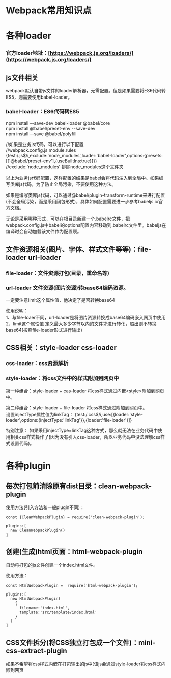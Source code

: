 # Webpack常用知识点


# 各种loader

### 官方loader地址：[https://webpack.js.org/loaders/](https://webpack.js.org/loaders/)

## js文件相关

webpack默认自带js文件的loader解析器，无需配置。但是如果需要将ES6代码转ES5，则需要使用babel-loader。

### babel-loader：ES6代码转ES5

npm install --save-dev babel-loader @babel/core  
npm install @babel/preset-env --save-dev  
npm install --save @babel/polyfill  

//如果是业务js代码，可以进行以下配置  
//webpack.config.js module.rules  
{test:/\.js$/i,exclude:'node_modules',loader:'babel-loader',options:{presets: [['@babel/preset-env'],{useBuiltIns:true}]}}  
//exclude:'node_modules' 排除node_modules这个文件夹  

以上为业务js代码配置，这样配置的结果是babel会将代码注入到全局中。如果编写类库js代码，为了防止全局污染，不要使用这种方法。  

如果是编写类库js代码，可以通过@babel/plugin-transform-runtime来进行配置(不会全局污染，而是采用闭包形式)，具体如何配置需要进一步参考babeljs.io官方文档。  

无论是采用哪种形式，可以在根目录新建一个.babelrc文件，把webpack.config.js中babel的options配置内容移动到.babelrc文件里。babeljs在编译时会自动加载该文件作为配置项。  


## 文件资源相关(图片、字体、样式文件等等)：file-loader url-loader

### file-loader：文件资源打包(目录，重命名等)

### url-loader  文件资源(图片资源)转base64编码资源。  
一定要注意limit这个属性值，他决定了是否转换base64

使用说明：  
1、与file-loaer不同，url-loader是将图片资源转换成base64编码嵌入网页中使用  
2、limit这个属性值 定义最大多少字节以内的文件才进行转化，超出则不转换base64(按照file-loader形式进行输出)  


## CSS相关：style-loader css-loader

### css-loader：css资源解析

### style-loader：将css文件中的样式附加到网页中

第一种组合：style-loader + cas-loader  将css样式通过内嵌<style\></style>附加到网页<head>中。  

第二种组合：style-loader + file-loader 将css样式通过<link rel="stylesheet" href="./xx.css">附加到网页<head>中。  
设置injectType属性值为linkTag：
{test:/\.css$/i,use:[{loader:'style-loader',options:{injectType:'linkTag'}},{loader:'file-loader'}]}

特别注意： 如果采用injectType=linkTag这种方式，那么就无法在业务代码中使用相关css样式操作了(因为没有引入css-loader，所以业务代码中没法理解css样式设置代码)。  


# 各种plugin

## 每次打包前清除原有dist目录：clean-webpack-plugin

使用方法(引入方法和一般plugin不同)：   

    const {CleanWebpackPlugin} = require('clean-webpack-plugin');  
    
    plugins:[  
      new CleanWebpackPlugin()  
    ]  


## 创建(生成)html页面：html-webpack-plugin

自动将打包的js文件创建一个index.html文件。

使用方法：  

    const HtmlWebpackPlugin =  require('html-webpack-plugin');
    
    plugins:[  
      new HtmlWebpackPlugin(  
        {  
          filename:'index.html',
          template:'src/template/index.html'  
        }  
      )  
    ]  

## CSS文件拆分(将CSS独立打包成一个文件)：mini-css-extract-plugin

如果不希望将css样式内嵌在打包输出的js中(该js会通过style-loader将css样式内嵌到网页<style>标签中)。  
虽然可以通过 sytle-loader(配置options:{injectType:'linkTag'}) + file-loader来实现，但是这样做的一个缺点，因为没有使用css-loader，所以在编写业务代码时无法方便使用css样式属性。 

为了解决这个问题，可以使用 mini-css-extract-plugin 来解决这个问题。  

使用方法：  

    const MiniCssExtractPlugin = require('mini-css-extract-plugin');

    //配置文件中的module属性
    module:{
      rules:[
        {
          test:/\.css$/i,
          use:[MiniCssExtractPlugin.loader,'css-loader']
        }
    }

    //配置文件中的plugin属性
    plugins:[
      new MiniCssExtractPlugin({filename:'css/[name].css',chunkFilename:'css/[id].css'})
    ]

特别说明：  
1、依然需要使用css-loader。  
2、目前最新版本的mini-css-extract-plugin已经默认支持热更新。  

# devtool配置

用来定位出错JS语句所在原始位置，记录原始JS代码与打包后JS代码之间的映射关系。将devtool设置为不同的值后映射关系的精确度不同，同时打包所需耗时也不同。

默认为none，即不生成原始js代码和打包后js代码之间的映射关系。

### 修改方式

修改默认值，webpack.config.js中设置方式：  

    const config = {
      mode:'development',
      devtool:'source-map'
    }

若devtool设置为“source-map”，则会在打包过程中，创建原始JS代码与打包后JS代码之间的完整映射关系，方便快速定位出错的JS代码位置。打包完成之后，会在输出目录中有一个 xx.js.map文件，该文件记录原始JS代码与打包后JS代码映射关系。

若devtool值为inline，则会将映射关系通过base64直接嵌入到打包后的js文件内(不会创建.map文件)。  

若devtool值为eval，则会将映射关系通过普通字符串直接嵌入到打包后的js文件内(不会创建.map文件)，因此eval通常打包所需时间比较短。  

### 注意事项

devtool不同值所支持(适用于)的环境也不同，比如source-map适用于开发环境，inline-source-map适用于生产环境。  

### 关键词组合解释：  

1、inline：定位到某js(业务js代码 + 引用的node_modules代码)的某行代码中的某处(精确度到某行的某处)  
2、cheap：定位到某业务js的某行代码(精确度到某行)  
3、module：包含引用的node_modules代码错误  
4、eval：定位到某业务js的某行代码(精确度到某行) ，打包速度非常快，但仅适合比较简单的js代码，稍微复杂的js代码打包后则会定位不准确

### 推荐值
开发环境建议使用：cheap-module-eval-source-map  
生产环境建议使用：cheap-module-source-map  


# devServer使用

监听我们的项目源代码，当源代码发生变化时自动打包代码，甚至还可以将新的结果在网页调试中自动刷新(或热更新)。

### 三种实现方式：  

#### 第1种：webpack自带的 --watch  

使用方法：  
npx webpack --watch 或 在package.json中scripts设定：  "scripts":{"watch":webpack --watch}  

优点：不需要使用任何其他第三方npm包，可直接使用。  
缺点：只能自动打包代码，但不能自动代开调试网页，更不存在自动刷新网页。  

#### 第2种：安装并使用webpack-dev-server

使用方法：  
1、安装webpack-dev-server：npm i --save-dev webpack-dev-server  
2、配置package.json："scripts":{"start":"webpack-dev-server"}  
3、配置webpack.config.js：devServer:{contentBase:'/dist',open:true,host:'127.0.0.1',port:80,compress:true}  

注意：若host为内网IPv4的值(例如192.168.xx.xx，则同局域网电脑均可访问)、若想使用热更新(HMR)，则需要再添加2个属性：hot:true 热更新、hotOnly=true 即使热更新失败也不自动刷新

终端执行代码：npm run start  

注意：在开发阶段使用webpack-dev-server，他并不会创建dist目录下的各个文件(dist是个空文件夹)，而是将各种资源加载到系统(电脑)内存里，所以运行速度会非常快。等项目开发完成后，再取消devServer，生成dist目录及文件。

优点：监听代码变动自动打包、自动打开调试网页、自动刷新(更新)网页
缺点：无，最主流的方式，包括Vue、React均采用此方式

#### 第3种：安装并使用webpack-dev-middleware

使用方法：  
1、安装webpack-dev-middleware：npm i --save-dev webpack-dev-middleware  
2、配置package.json："scripts":{"server":"node server.js"}  
3、配置webpack.config.js：devServer:{contentBase:"/dist"}、ouput:{publicPath:"/"}  
注意：这里设置输出的publicPath，就是http服务器的根目录，若两者(package.json和webpack.config.js)同时不填写此项也可以。  
4、新建server.js：通过nodejs或express或koa，自己创建http服务器，并且监听webpack的打包器compiler。  

终端执行代码：npm run server  

server.js代码类似如下：

    const Koa = require('koa');  
    const webpack = require('webpack');  
    const webpacKDevMiddleware = require('webpack-dev-middleware');  
    
    const app = new Koa();  
    const config = require('./webpack.config.js');  
    const compiler = webpack(config);  
    
    app.use(webpacKDevMiddleware(compiler,{publicPath:config.output.publicPath}));  
    app.listen(80);  

优点：完全自己手动创建http服务，也许可以加入自己特定功能需求(仅仅是也许)  
缺点：需要自己手工创建http服务，上面的server.js代码仅仅是创建了http调试服务器，但是功能不全(没有自动打开、自动刷新功能)，若想加上这些缺失的功能还需要编写更多代码。  


#### 综上所述，推荐使用第2种方法。

# 热更新(HMR：Hot Module Replacement)

当项目代码(js、css等)发生改变时，无刷新形式更新到前台页面调试中。

### 使用方法：  
1、安装使用webpack-dev-server：npm i --save-dev webpack-dev-server  
2、配置package.json："scripts":{"start":"webpack-dev-server"}  
3、配置webpack.config.js：配置devServer和plugins  

配置devServer：  

    devServer:{
      contentBase:'/dist'
      host:"127.0.0.1",
      post:80,
      compress:true,
      hot:true,
      hotOnly:true
    }

注意：若host写的是内网IPv4的地址，例如192.168.xx.xx，那么同局域网电脑均可访问该地址。  

配置pubgins：

    const webpack = require('webpack);
    
    {plugins:[
      new webpack.HotModuleReplacementPlugin()
    ]}


4、添加更新代码：对于变更的部分，删除原来的，重新执行一遍修改后的。

“删除原来 + 重新执行新的”对应伪代码如下：  

    //src/index.js
    import myjs from './js/myjs';
    
    myjs();
    
    if(module.hot){

      //添加某代码对象的变更监听
      module.hot.accept('./js/myjs',() => {

        //删除原来
        document.body.removeChild(document.querySelector('#xxx'));

        //重新执行一遍修改后的
        myjs();

      });
    }


5、终端执行代码：npm run start  

由于"start"这个词是npm内置的(另外3个内置词是"test"、"stop"、"restart")，因此执行代码可以简写为：npm start  
若要结束热更新监听，则在终端执行：ctr+c 

### 特别说明：  

对于css文件，style-loader、css-loader已经内置了“删除原来 + 重新执行新的”这一步操作，所以看上去“css文件不需要执行这一步”。  

对于js文件，如果使用Vue、React、Angular，这些框架已经内置了“删除原来 + 重新执行新的”这一步操作，所以看上去“js文件也不需要执行这一步”。如果没有使用上述框架，那么自己写的js文件就需要自己在js中手工执行“删除原来 + 重新执行新的”这一步操作。 

对于图片文件，目前还不清楚如何热更新，貌似只能靠刷新。

上述操作为webpack官方示例，但是在实际使用中，如果没有采用框架，而是自己手写的原生js，经过很多次测试，结论是如JS代码发生更改，可以做到自动刷新，但是做不到无刷新情况下的热更新。(虽然检测到了更新并做出了反应)。  


#### 综上所述，如果不采用Vue、React、Angular这些框架，纯手写JS，不建议使用热更新。



# 使用webpack-merge合并多个配置文件

默认情况下webpack对应的配置文件为webpack.config.js。但实际项目中我们经常需要在开发环境和生产环境中来回切换，如果单纯每次靠修改配置文件会比较麻烦。  

#### 推荐做法是：  
1、创建webpack.dev.js，储存开发环境所需的独有配置内容。    
2、创建webpack.prod.js，储存生产环境所需的独有配置内容。  
3、创建webpack.common.js，储存开发环境和生产环境共有的配置内容。  
4、安装webpack-merge模块：npm install --save-dev webpack-merge (具体使用方法参见该模块官方文档)。  
5、在webpack.dev.js和webpack.prod.js中，均引入webpack-merge和webpack.common.js，将合并后的配置文件作为导出(module.exports)对象。  
6、在package.json的scripts中，设定{"dev":"webpack --config webpack.dev.js","build":"webpack-dev-server --config webpack.prod.js"}  

还可以创建一个build目录，将上述3个.js文件都放到这个目录里，然后修改dev和build中 --config参数路径，例如 dev --config 的值由 webpack.dev.js改为 ./build/webpack.dev.js。  

注意，如果采用将配置文件放入build目录，切记一定要做以下修改：  
1、webpack.common.js中output.path的路径增加"../"，否则dist目录会创建在build目录下(而不是根目录)。  
2、相对旧的版本，最新版本clean-webpack-plugin已经支持自动识别删除output.path对应的目录(dist目录)，因此无需做任何更改。 

这样配置以后，想执行开发环境(创建调试网页、热更新等)：npm run start、想执行生产环境(打包输出文件)：npm run build  



# 代码拆分(code splitting) —— 代码优化(optimization)

项目代码一般包含2个部分：引入的公共代码类库和我们自己编写的业务代码。  
如果把所有代码均打包输出为1个js文件，那么会存在以下风险：  
1、这1个js文件体积会比较大。  
2、若更改业务代码，重新整体打包，客户端需要重新加载这个js(体积大加载慢)。  

为了解决这个问题，应该将项目代码进行拆分，比较简单的方式就是将公共类库输出为1个js、业务代码输出为1个js。  
若业务代码发生变更，客户端仅仅需要重新加载业务代码js，而公共类库js可以选择使用之前的缓存。  

稍微复杂点的拆分做法是懒加载(按需加载)，例如假设项目运行有A模块、B模块、C模块，当需要用到哪个模块时才加载哪个模块。

### 在webpack中有3种代码拆分方式：  

#### 第1种：手工拆分  

实现方式：通过手工方式将引入的公共库单独创建一个js文件(例如xxx.js)，在webpack.config.js的入口entry中，配置如下：
entry:{main:'../src/index.js',xxx:'../src/xxx.js'}，这样在输出打包时会将xxx.js和业务代码进行拆分成2个js文件。  

优点：能够体现出开发人员代码拆分主观意识比较强 (看，纯手工！)  
缺点：麻烦并且不见得拆分的合理(很可能会重复引用)  

#### 第2种：使用SplitChunksPlugin(无需安装，webpack已内置该插件)

实现方法：在webpack.config.js中，添加optimization(优化)项，并配置splitChunks中的chunks值为"all"，配置如下：  
optimization:{splitChunks:{chunks:"all"}}  
此时打包输出，除业务逻辑代码js外，会额外创建一个以"vendors"开头的js文件(例如vendors~main.bundle.js)，里面是拆分出来的公共类库代码。 

优点：自动，简单  
缺点：只是简单讲公共类库和业务代码进行拆分，并未做到不同业务模块拆分，实现按需加载  

这里说的公共类库代码默认仅仅指从node_modules目录里引入的代码，当然你可以通过修改splitChunks.cacheGroups.vendors.test的值来确定哪些算是“公共类库”。  

注意：splitChunks有很多属性配置，其中有一个默认属性miniSize:30000，意思是只有当你引入的模块代码超过30K以后，才会进行拆分。如果引入的模块代码总共不超过30K，即使做了拆分配置，也不会进行拆分。  

如果设置miniSize:0，那么只要是import的类库(公共类库和自己写的业务模块)，都会进行拆分。这里有一个特殊情况是如果是自己写的业务模块或者是引用别人的框架js，这些代码并不在默认的"node_modules"目录里，这时需要在splitChunks.cacheGroups配置中新增一个和vendors同级的default对象，default配置属性和vendors有些区别但又类似。

当然也可以自定义输出文件名字(例如引用node_modules目录里的代码模块打包文件名字叫vendors.js，引用其他地方的代码模块打包文件名字叫common.js)，以及文件存放位置(例如存放到dist的js目录里)，只需做一下配置修改：  
optimization:{splitChunks:{chunks:"all",cacheGroups:{vendors:{filename:'js/vendors.js'}},default:{filename:'js/common.js'}}}  

#### vendors组与default组的区别：  
vendors组有属性test:/[\\/]node_modules[\\/]/，打包时会判断引入的代码模块是否在node_modules目录里。而default组没有test属性，没有test属性意味着default组可以匹配任何目录内的代码模块。 

那么问题来了，引用node_modules目录里的代码模块也符合default组(没有test属性，不限任何目录)，为啥不会被打包进default组里呢？ 

答案是：因为vendors组和default组，默认都有一个属性priority(优先级)，vendors组的默认priority值为-10、default组的默认priority值为-20。当priority(优先级)的值越大，代码模块就优先归属到哪个组里，-10大于-20，所以优先归属到vendors组里。  

此外default组还有一个vendors组没有的属性 reuseExistingChunk:true，指复用已经存在的代码模块。例如a模块引入c，b模块也引入c，那么只会打包一份c到default组里。vendors组虽然没有该属性，但是node_modules中同一个代码类库webpack默认也是只会导出一份。  

#### vendors组与default组的共同点：  
1、自定义输出文件名filename:"xxxxx"设置完全相同。  
2、优先级priority设置完全相同，只是vendors的priority默认值为-10，default的priority默认值为-20。强烈建议不要修改他们的priority默认值。  

#### 第3种：动态加载(动态导入)  

实现方法：修改业务代码，将需要动态导入的业务代码(函数或模块)通过import()来进行动态导入。  

大致实现模式是：  

    async function getComponent(){
      //请注意，在引入函数import的括号里有 /* webpackChunkName:'xxxxx' */ 
      //这个被称为"魔法注释"：将来打包输出的该动态类名字就是注释里的xxxxx
      //如果省略则生成的文件名是以数字0为启始索引，例如0.js、1.js....
      const { default: xxx } = await import(/* webpackChunkName:'xxxxx' */ 'xxxxx');
      //此时xxx为引入的类模块(公共类库或者自己拆分出的业务模块js)
      //编写业务代码，例如生成自己的组件mycomp
      let mycomp = xxxxxx....
      ......
      return mycomp;
    }
    
    getComponent().then(component => {
      document.body.appendChild(component);
    })

与此同时，要修改webpack.config.js中的ouput配置参数，新增chunkFilename属性：  
ouput:{main:'xxx',chunkFilename: '[name].chunk.js',path:xxxxxxxx}  
optimization:{splitChunks:{chunks:'all',cacheGroups:{verdors:false,default:false}}}  

无论静态分割还是动态导入，都需要用到webpack默认自带插件splitChunksPlugin，以及对它的配置。  

优点：实现动态加载(导入)，代码拆分更加细致化。  
缺点：业务代码编写方式相对静态导入，稍显复杂。

#### 第4种：懒加载——预取、预加载 (webpack v4.6.0以上版本才支持，目前仅为beta测试版)

实现方式：在import时，使用2个魔法注释：  
1、/* webpackPrefetch: true */   预取  
2、/\* webpackPreload: true */   预加载  

这2个魔法注释的用法和 /* webpackChunkName:'xxxxx' */ 相同。

预取和预加载两者的区别，主要体现在“触发发生”的阶段不同。  
1、当父级chunk开始加载时，预加载同步进行、当父级chunk加载完成时，预取才开始进行。  
2、无论当前浏览器是否空闲，预加载都会进行、只有当浏览器空闲时，预取才会开始进行。  
3、当预加载完成后，当前模块可以立即使用、当预取完成后，可能将来某个时刻才会使用到。 

#### 实用技巧： 使用谷歌浏览器的coverage功能来查看网页代码覆盖率(代码默认使用占比)，来帮助我们分析优化代码的可拆分性。  

# 魔法注释
#### webpack在使用动态加载(导入)或懒加载(预取和预加载)中，目前有3个魔法注释：  
1、设定加载模块打包输出文件名(如果不设定，则采用默认的以数字为文件名的规则)：/* webpackChunkName:'xxxxx' */  
2、设定懒加载的方式为预取：/\* webpackPrefetch: true */  
3、设定懒加载的方式为预加载：/\* webpackPreload: true */  


# 打包分析(bundle analysis)

为了分析项目打包过程中的细节、打包完成后结果，需要做一项工作：打包分析。  

实现方法，大体分为两个步骤。  

#### 第一步：生成打包细节文档stats.json  
在执行webpack打包命令时，添加参数 --profile --json > stats.json，可以记录打包过程中的各个细节，并在打包完成后生成一个 stats.json 文件，该文件储存位置为整个项目的根目录(并不是dist目录)。  

例如我们可以在package.json的scripts中添加一条执行命令：  
{"analysis":"webpack --profile --json > stats.json --config './build/webpack.analysis.js'"}  

webpack.analysis.js是我们专门为了打包分析设定的webpack配置文件，具体配置项在第二步中会有详细说明。

当然你也可以继续使用原来的开发环境或生产环境配置文件。

#### 第二步：分析stats.json文件，获得可视化的分析结果

如果直接打开stats.json文件，不够直观，需要我们通过第三方工具来进行可视化分析。  

##### 推荐使用以下2种可视化分析工具：

##### 第1种：webpack官方提供的打包分析可视化网站：[http://webpack.github.com/analyse](http://webpack.github.com/analyse)  

使用方法：访问该网站，上传stats.json文件，该网站即可进行可视化分析结果展示。  

##### 第2种：使用webpack-bundle-analyzer

使用方法：  
1、安装webpack-bundle-analyzer：npm install --save-dev webpack-bundle-analyzer  
2、创建打包分析对应的webpack配置文件，例如第一步(生成打包细节文档stats.json)中提到的./build/webpack.analysis.js。

    const BundleAnalyzerPlugin = require('webpack-bundle-analyzer').BundleAnalyzerPlugin;
    const merge = require('webpack-merge');
    const common = require('./webpack.common'); 
    //webpack.common.js为我们已配置好的共有配置选项文件，可参考本文档中"使用webpack-merge合并多个配置文件"这一部分

    //因为webpack.analysis.js仅仅用来做打包分析，所以他不需要设置mode、devtool、devServer以及HtmlWebpackPlugin等
    //不设置，那么就会使用webpack默认值即可
    const config = {
      plugins:[
        new BundleAnalyzerPlugin()
      ]
    }
    
    module.exports = merge(common,config);


终端执行命令：npm run analysis  
打包完成后，浏览器会自动打开 http://127.0.0.1:8888 里面就是可视化打包分析结果。  
